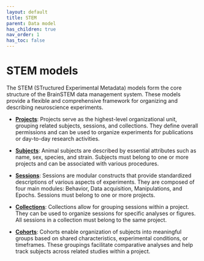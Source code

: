 ```yaml
---
layout: default
title: STEM
parent: Data model
has_children: true
nav_order: 1
has_toc: false
---
```


# STEM models

The STEM (STructured Experimental Metadata) models form the core structure of the BrainSTEM data management system. These models provide a flexible and comprehensive framework for organizing and describing neuroscience experiments.

- [**Projects**]({{site.baseurl}}/datamodel/stem/project): Projects serve as the highest-level organizational unit, grouping related subjects, sessions, and collections. They define overall permissions and can be used to organize experiments for publications or day-to-day research activities.

- [**Subjects**]({{site.baseurl}}/datamodel/stem/subject): Animal subjects are described by essential attributes such as name, sex, species, and strain. Subjects must belong to one or more projects and can be associated with various procedures.

- [**Sessions**]({{site.baseurl}}/datamodel/stem/session): Sessions are modular constructs that provide standardized descriptions of various aspects of experiments. They are composed of four main modules: Behavior, Data acquisition, Manipulations, and Epochs. Sessions must belong to one or more projects.

- [**Collections**]({{site.baseurl}}/datamodel/stem/collection): Collections allow for grouping sessions within a project. They can be used to organize sessions for specific analyses or figures. All sessions in a collection must belong to the same project.

- [**Cohorts**]({{site.baseurl}}/datamodel/stem/cohort): Cohorts enable organization of subjects into meaningful groups based on shared characteristics, experimental conditions, or timeframes. These groupings facilitate comparative analyses and help track subjects across related studies within a project.
